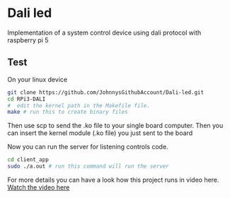 # Dali led
 Implementation of a system control device using dali protocol with raspberry pi 5

 ## Test
 On your linux device
 ```bash
 git clone https://github.com/JohnnysGithubAccount/Dali-led.git
 cd RPi3-DALI
#  edit the kernel path in the Makefile file.
make # run this to create binary files 
 ```
 Then use scp to send the .ko file to your single board computer. Then you can insert the kernel module (.ko file) you just sent to the board
 
 Now you can run the server for listening controls code.

 ```bash
 cd client_app
 sudo ./a.out # run this command will run the server
 ```

For more details you can have a look how this project runs in video here.
[Watch the video here](https://youtu.be/I2O_JX2ZY2I)

